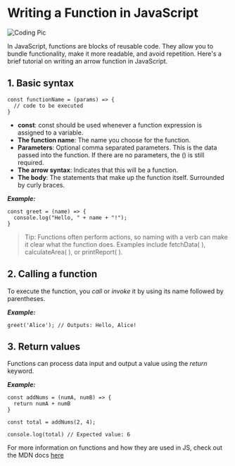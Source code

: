 # Writing a Function in JavaScript

![Coding Pic](https://images.unsplash.com/photo-1523800503107-5bc3ba2a6f81?w=500&auto=format&fit=crop&q=60&ixlib=rb-4.0.3&ixid=M3wxMjA3fDB8MHxzZWFyY2h8MTJ8fGNvZGluZ3xlbnwwfHwwfHx8MA%3D%3D)

In JavaScript, functions are blocks of reusable code. They allow you to bundle functionality, make it more readable, and avoid repetition. Here's a brief tutorial on writing an arrow function in JavaScript.

## 1. Basic syntax
```
const functionName = (params) => {
  // code to be executed
}
```

* __const__: const should be used whenever a function expression is assigned to a variable.
* __The function name__: The name you choose for the function.
* __Parameters__: Optional comma separated parameters. This is the data passed into the function. If there are no parameters, the () is still required.
* __The arrow syntax__: Indicates that this will be a function.
* __The body__: The statements that make up the function itself. Surrounded by curly braces.

___Example:___
```
const greet = (name) => {
  console.log("Hello, " + name + "!");
}
```

> Tip: Functions often perform actions, so naming with a verb can make it clear what the function does. Examples include fetchData( ), calculateArea( ), or printReport( ). 

## 2. Calling a function

To execute the function, you _call_ or _invoke_ it by using its name followed by parentheses.

___Example:___
```
greet('Alice'); // Outputs: Hello, Alice!
```
## 3. Return values

Functions can process data input and output a value using the _return_ keyword.

___Example:___ 
```
const addNums = (numA, numB) => {
  return numA + numB
}

const total = addNums(2, 4);

console.log(total) // Expected value: 6
``` 

For more information on functions and how they are used in JS, check out the MDN docs
[here](https://developer.mozilla.org/en-US/docs/Web/JavaScript/Guide/Functions)
